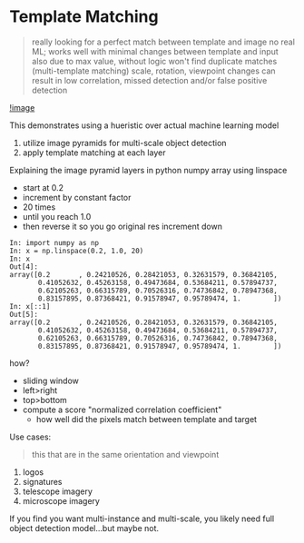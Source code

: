 # Template Matching
> really looking for a perfect match between template and image
> no real ML; works well with minimal changes between template and input
> also due to max value, without logic won't find duplicate matches (multi-template matching)
> scale, rotation, viewpoint changes can result in low correlation, missed detection and/or false positive detection

[!image](hubble-images/hubble-evolving-universe-00.jpg)

This demonstrates using a hueristic over actual machine learning model
1. utilize image pyramids for multi-scale object detection
1. apply template matching at each layer

Explaining the image pyramid layers in python numpy array using linspace
- start at 0.2
- increment by constant factor
- 20 times
- until you reach 1.0
- then reverse it so you go original res increment down

```angular2html
In: import numpy as np
In: x = np.linspace(0.2, 1.0, 20)
In: x
Out[4]: 
array([0.2       , 0.24210526, 0.28421053, 0.32631579, 0.36842105,
       0.41052632, 0.45263158, 0.49473684, 0.53684211, 0.57894737,
       0.62105263, 0.66315789, 0.70526316, 0.74736842, 0.78947368,
       0.83157895, 0.87368421, 0.91578947, 0.95789474, 1.        ])
In: x[::1]
Out[5]: 
array([0.2       , 0.24210526, 0.28421053, 0.32631579, 0.36842105,
       0.41052632, 0.45263158, 0.49473684, 0.53684211, 0.57894737,
       0.62105263, 0.66315789, 0.70526316, 0.74736842, 0.78947368,
       0.83157895, 0.87368421, 0.91578947, 0.95789474, 1.        ])
```

how? 
- sliding window
- left>right
- top>bottom
- compute a score "normalized correlation coefficient"
    - how well did the pixels match between template and target

Use cases: 
> this that are in the same orientation and viewpoint

1. logos
1. signatures
1. telescope imagery
1. microscope imagery

If you find you want multi-instance and multi-scale, you likely need full object detection model...but maybe not.
